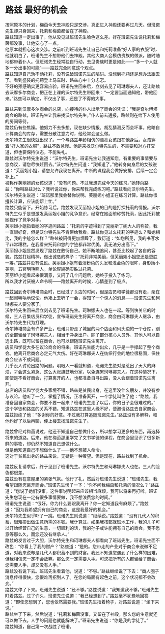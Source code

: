 # 路兹 最好的机会
按照原本的计划，梅茵今天去神殿只是交涉，真正进入神殿还要再过几天。但班诺先生却只身回来，托莉和梅茵都留在了神殿。  
路兹知道一定出事了，他从没见过班诺先生脸色这么差。好在班诺先生说托莉和梅茵都没事，让他安心了一点。  
他原本就担心这次交涉。之前听到班诺先生让自己和托莉准备“好人家的衣服”时，他就明白了，班诺先生不想带他们去神殿。其他大商人会模仿贵族的做派，随时随地都带着仆人。但班诺先生经常独自行动，去见贵族时更是如此——“多一个人就多一分出事的可能”——路兹完全同意这个观点。  
路兹知道自己劝不动托莉，没有说破班诺先生的陷阱。没想到托莉还是想办法跟去了。看到盛装的托莉登上马车时，路兹心中十分忐忑。  
不好的预感确实更容易应验。班诺先生回来后，立刻去见了珂琳娜夫人，还让路兹去沃摩多尔商会，把正在上课的沃尔特先生带回来：“一定要当面通知他，带他回来。”路兹可以确定，不仅出了事，还是了不得的大事。  


路兹来到沃摩多尔商会的总店，向接待的仆人出示了商会的凭证：“我是奇尔博塔商会的路兹，班诺先生让我来找沃尔特先生。”仆人前去通报，路兹则在给下人使用的房间等待。  
路兹仍有些焦躁。他努力不去多想，现在缺少情报，胡乱猜测反而会坏事。他暗自计算商会的库存，需要分散注意力时，他经常会这么做。  
沃尔特先生很快就出现了。一个与路兹年龄相仿的漂亮女孩跟在他身后。女孩穿着“好人家的衣服”，路兹不敢怠慢。他是来找沃尔特先生的，不需要和对方打交道，但也要保持仪态，不能失礼。  
路兹对沃尔特先生说道：“沃尔特先生，班诺先生让我通知您，有重要的事情要与您商议，请您尽快赶回去。”沃尔特先生问道：“我知道了。”他转身向身后的女孩说道：“芙丽妲小姐，请您允许我现在离开。中断的课程我会做好安排，后续一定会补上。”  
被称作芙丽妲的女孩说道：“没有问题。不过我想完成今天的练习。”她转向路兹：“你叫路兹对么？我听说过你，你来帮我完成练习吧。”路兹看向沃尔特先生。沃尔特先生说道：“班诺那里我会替你说明。芙丽妲小姐正在练习计算。路兹你很擅长计算，应该能帮上忙。”  
路兹只能留下。开始练习后，路兹发现芙丽妲小姐的目的是打探托莉的情报。沃尔特先生似乎是想激发芙丽妲小姐的竞争意识，经常在她面前称赞托莉，因此托莉被她视作了竞争对手。  
芙丽妲小姐指着她的字迹问路兹：“托莉的字迹得到了克丽斯丁妮大人的称赞，我一直很好奇，但是沃尔特先生不肯带给我看。路兹你见过么托莉的字迹么？和她相比，我的字迹怎么样？”路兹被问得更加烦躁了，敷衍道：“如您所见，我的书写水平非常糟糕。在我看来托莉和您的字迹都非常优美，我无法分出高下。”  
芙丽妲小姐显然发现了路兹在敷衍自己。她不断地追问，甚至比较起了各自的容貌。路兹打起精神，做出诚恳的样子：“托莉非常美丽，但芙丽妲小姐您还是更胜一筹。”路兹并没有说谎。芙丽妲小姐有着淡粉色的头发和浅金色的眼眸，身形娇小美丽，五官明艳照人，单论容貌确实胜过托莉。  
芙丽妲小姐看起来很满意，又问了几个问题后，她终于投入了练习。  
所以我才讨厌被人命令啊——路兹离开的时候，心情差到了极点。  


路兹回到奇尔博塔商会时，已经过了关店的时间，但是店员和学徒都没有走，聚在一起闹哄哄地议论。他凑上去听了一会，得知了一个惊人的消息——班诺先生和珂琳娜夫人要分家了。  
沃尔特先生回来后立刻去见了班诺先生。珂琳娜夫人也在一起。等到快关店的时候，三人召集店员和学徒，宣布班诺先生将离开商会，商会由珂琳娜夫人继承，由沃尔特先生代为打理。  
奇尔博塔商会有许多产业，班诺只带走了城里的两个店面和码头边的一个仓库，别的全部留给了珂琳娜夫人，相当于净身出户。除了部分核心人员外，其他人可以自选出路，既可以留在商会，也可以跟随班诺先生离开。  
店员和学徒大多在议论商会的将来。班诺先生能力出众，几乎是一手撑起了整个商会。他离开后商会必定元气大伤。好在珂琳娜夫人在纺织行会的地位很稳固，保住商会应该不成问题。  
几乎没人讨论出路的问题。明眼人一看就知道，班诺先生绝对是惹出了天大的麻烦，才会这么紧急、这么大张旗鼓地分家，以免连累珂琳娜夫人。在这种情况下，即使是不看好商会，打算离开的人，也都准备自寻出路，没人会跟着班诺先生离开。  
总店的店员和学徒大多家境不错，路兹是贫民出身，在这里没什么朋友，并没有参与议论。他听了一会，掌握了情况，正准备离开，一个学徒叫住了他：“路兹，我准备回自家商会，你要不要一起来？班诺先生走了以后，你的日子会很难过的。”  
这个学徒和路兹的关系不错，知道路兹在这里人缘不好，便邀请路兹去自家商会。路兹拒绝了他：“多谢你的好意。不过我打算追随班诺先生。”路兹没有多解释，和他约好了以后再聊，便上楼去找班诺先生了。  


路兹曾经对梅茵说过，他还不知道自己想做什么，所以想学习更多的东西，再选择将来的道路。后来，他在梅茵那里学完了文书学徒的课程，在商会里见识了很多新鲜的事物，却仍然不知道自己想做什么。  
但是他知道自己不想做什么了——他不想被人命令。  
这对于贫民出身的路兹来说，无疑是一种奢望。但是现在，路兹找到了机会。  


路兹反复请求后，终于见到了班诺先生。沃尔特先生和珂琳娜夫人也在。三人的脸色都很差。  
路兹没有在意屋里的紧张气氛。他行了礼，然后对班诺先生说道：“班诺先生，我希望跟随您离开商会。”班诺先生愣了一下：“你不问我梅茵和托莉的情况么？”路兹道：“您说了她们没事。这件事说明起来应该相当麻烦，我可以将来再打听。班诺先生您现在一定有很多事情要做，我不想浪费您的时间。”  
班诺先生说道：“很好。你为什么要跟我离开？你一定知道我有麻烦了。”路兹道：“因为我希望拥有自己的商会，这是我最好的机会。”  
沃尔特先生似乎吓了一跳。班诺先生则说道：“继续说。”路兹道：“没有几代人的积蓄，很难攒出做生意所需的本钱。我计算过，如果我按部就班地工作，我的儿子可以开始经营自己的生意，一切顺利的话，我的孙子或许能拥有自己的商会。我不愿意等那么久，而您还没有继承人。”  
路兹的发言过于大胆，沃尔特先生和珂琳娜夫人都看向了班诺先生。班诺先生面不改色：“你看上了我的财产？”路兹道：“是的。您带走的产业对于商会来说微不足道，对我来说却是几代人都积蓄不到的财富。我还不知道您遇到了什么样的困难，但我相信您一定不会放弃。那么您一定需要人手。可您把所有的人都留给了商会。您需要人手，却又没有人手。”  
路兹没有说下去。班诺先生看着他，说道：“不够。”路兹继续说了下去：“商人圈子消息传得很快，您很难再招到人了。在您的局面有起色之前，这个状况都不会改变。”  
路兹又停了下来。班诺先生说道：“还不够。”路兹说道：“我知道我不够。”班诺先生盯着路兹。过了许久，班诺先生说道：“我已经想到了。”路兹毫不犹豫地回答道：“即使您想到了，您也依然需要我。”班诺先生指着椅子，对路兹说道：“坐下来说。”  
路兹坐了下来，然后说道：“托莉和梅茵没事，又留在了神殿。那么您的生意就还可以做下去。人手的问题也就能解决了。”班诺先生说道：“你是我的学徒了。”  
路兹知道，自己第一次战胜了班诺。  


